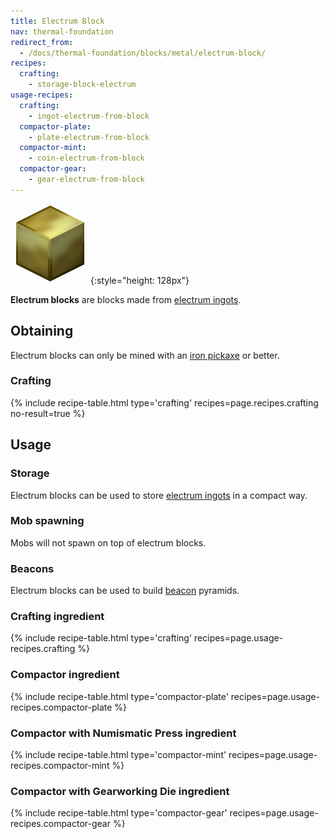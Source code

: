 ```yaml
---
title: Electrum Block
nav: thermal-foundation
redirect_from:
  - /docs/thermal-foundation/blocks/metal/electrum-block/
recipes:
  crafting:
    - storage-block-electrum
usage-recipes:
  crafting:
    - ingot-electrum-from-block
  compactor-plate:
    - plate-electrum-from-block
  compactor-mint:
    - coin-electrum-from-block
  compactor-gear:
    - gear-electrum-from-block
---
```


![Electrum block](/assets/images/thermal-foundation/storage-block-electrum.png){:style="height: 128px"}


**Electrum blocks** are blocks made from [electrum
ingots](/docs/electrum-ingot/).


Obtaining
---------

Electrum blocks can only be mined with an [iron
pickaxe](https://minecraft.gamepedia.com/Pickaxe) or better.

### Crafting
{% include recipe-table.html type='crafting' recipes=page.recipes.crafting no-result=true %}


Usage
-----

### Storage
Electrum blocks can be used to store [electrum ingots](/docs/electrum-ingot/) in
a compact way.

### Mob spawning
Mobs will not spawn on top of electrum blocks.

### Beacons
Electrum blocks can be used to build
[beacon](https://minecraft.gamepedia.com/Beacon) pyramids.

### Crafting ingredient
{% include recipe-table.html type='crafting' recipes=page.usage-recipes.crafting %}

### Compactor ingredient
{% include recipe-table.html type='compactor-plate' recipes=page.usage-recipes.compactor-plate %}

### Compactor with Numismatic Press ingredient
{% include recipe-table.html type='compactor-mint' recipes=page.usage-recipes.compactor-mint %}

### Compactor with Gearworking Die ingredient
{% include recipe-table.html type='compactor-gear' recipes=page.usage-recipes.compactor-gear %}

